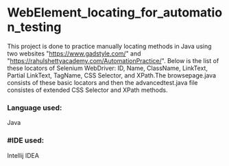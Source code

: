 # WebElement_locating_for_automation_testing
This project is done to practice manually locating methods in Java using two websites "https://www.gadstyle.com/" and "https://rahulshettyacademy.com/AutomationPractice/". Below is the list of these locators of Selenium WebDriver: ID, Name, ClassName, LinkText, Partial LinkText, TagName, CSS Selector, and XPath.The browsepage.java consists of these basic locators and then the advancedtest.java file consistes of extended CSS Selector and XPath methods.
### **Language used:** 
Java
### **#IDE used:**
Intellij IDEA
